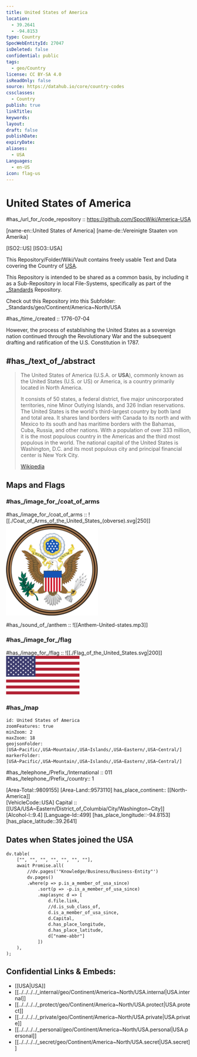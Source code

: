 ```yaml
---
title: United States of America
location:
  - 39.2641
  - -94.8153
type: Country
SpocWebEntityId: 27047
isDeleted: false
confidential: public
tags:
  - geo/Country
license: CC BY-SA 4.0
isReadOnly: false
source: https://datahub.io/core/country-codes
cssclasses:
  - Country
publish: true
linkTitle: 
keywords: 
layout: 
draft: false
publishDate: 
expiryDate: 
aliases:
  - USA
Languages:
  - en-US
icon: flag-us
---
```


# United States of America 

#has_/url_for_/code_repository :: https://github.com/SpocWiki/America-USA 

[name-en::United States of America] 
[name-de::Vereinigte Staaten von Amerika] 

[ISO2::US] 
[ISO3::USA] 

This Repository/Folder/Wiki/Vault contains freely usable Text and Data 
covering the Country of [USA](https://en.wikipedia.org/wiki/USA).   

This Repository is intended to be shared as a common basis, 
by including it as a Sub-Repository in local File-Systems, 
specifically as part of the [\_Standards](https://github.com/SpocWiki/_Standards) Repository. 

Check out this Repository into this Subfolder: 
\_Standards/geo/Continent/America~North/USA

#has_/time_/created :: 1776-07-04 

However,  the process of establishing the United States as a sovereign nation 
continued through the Revolutionary War 
and the subsequent drafting and ratification of the U.S. Constitution in 1787.


## #has_/text_of_/abstract  


> The United States of America (U.S.A. or **USA**), 
> commonly known as the United States (U.S. or US) or America, 
> is a country primarily located in North America. 
> 
> It consists of 50 states, a federal district, five major unincorporated territories, 
> nine Minor Outlying Islands, and 326 Indian reservations. 
> The United States is the world's third-largest country by both land and total area. 
> It shares land borders with Canada to its north and with Mexico to its south 
> and has maritime borders with the Bahamas, Cuba, Russia, and other nations. 
> With a population of over 333 million, it is the most populous country in the Americas 
> and the third most populous in the world. 
> The national capital of the United States is Washington, D.C. 
> and its most populous city and principal financial center is New York City.
>
> [Wikipedia](https://en.wikipedia.org/wiki/United%20States)


## Maps and Flags 

### #has_/image_for_/coat_of_arms 

#has_/image_for_/coat_of_arms :: ![[./Coat_of_Arms_of_the_United_States_(obverse).svg|250]]<img src="./Coat_of_Arms_of_the_United_States_(obverse).svg" width=250/> 

#has_/sound_of_/anthem :: ![[Anthem-United-states.mp3]] 

### #has_/image_for_/flag

#has_/image_for_/flag :: ![[./Flag_of_the_United_States.svg|200]] <img src="./Flag_of_the_United_States.svg" width=200/> 

### #has_/map

```leaflet
id: United States of America
zoomFeatures: true 
minZoom: 2 
maxZoom: 18
geojsonFolder: [USA~Pacific/,USA~Mountain/,USA~Islands/,USA~Eastern/,USA~Central/]
markerFolder: [USA~Pacific/,USA~Mountain/,USA~Islands/,USA~Eastern/,USA~Central/]
```

#has_/telephone_/Prefix_/International :: 011
#has_/telephone_/Prefix_/country:: 1 

[Area-Total::9809155] 
[Area-Land::9573110] 
has_place_continent:: [[North-America]]  
[VehicleCode::USA] 
Capital :: [[USA/USA~Eastern/District_of_Columbia/City/Washington~City]]  
[Alcohol-l::9.4] 
[Language-Id::499] 
[has_place_longitude::-94.8153]
[has_place_latitude::39.2641]

## Dates when States joined the USA 

```dataviewjs
dv.table(
    ["", "", "", "", "", "", ""], 
    await Promise.all(
        //dv.pages('"Knowledge/Business/Business-Entity"')
        dv.pages()
        .where(p => p.is_a_member_of_usa_since)
            .sort(p => -p.is_a_member_of_usa_since)
            .map(async d => [
                d.file.link,
                //d.is_sub_class_of,
                d.is_a_member_of_usa_since,
                d.Capital,
                d.has_place_longitude,
                d.has_place_latitude,
                d["name-abbr"]
            ])
    ),
);
```



## Confidential Links & Embeds: 
- [[USA|USA]] 
- [[../../../../_internal/geo/Continent/America~North/USA.internal|USA.internal]] 
- [[../../../../_protect/geo/Continent/America~North/USA.protect|USA.protect]] 
- [[../../../../_private/geo/Continent/America~North/USA.private|USA.private]] 
- [[../../../../_personal/geo/Continent/America~North/USA.personal|USA.personal]] 
- [[../../../../_secret/geo/Continent/America~North/USA.secret|USA.secret]] 
